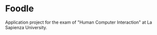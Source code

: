 # Foodle
Application project for the exam of "Human Computer Interaction" at La Sapienza University. 
